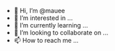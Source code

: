 - 👋 Hi, I’m @mauee
- 👀 I’m interested in ...
- 🌱 I’m currently learning ...
- 💞️ I’m looking to collaborate on ...
- 📫 How to reach me ...

<!---
mauee/mauee is a ✨ special ✨ repository because its `README.md` (this file) appears on your GitHub profile.
You can click the Preview link to take a look at your changes.
--->
